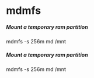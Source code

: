 # mdmfs

##### Mount a temporary ram partition

   mdmfs  -s 256m md /mnt

##### Mount a temporary ram partition

   mdmfs  -s 256m md /mnt
